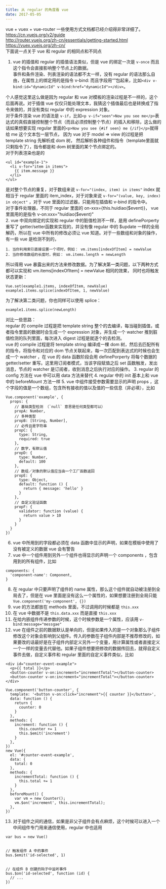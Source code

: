 ```yaml
---
title: 从 regular 的角度看 vue
date: 2017-05-05
---
```

vue + vuex + vue-router 一些使用方式文档都已经介绍得非常详细了。
https://cn.vuejs.org/v2/guide  
http://router.vuejs.org/zh-cn/essentials/getting-started.html  
https://vuex.vuejs.org/zh-cn/  
下面说一点关于 vue 和 regular 的相同点和不同点

<!-- more -->

1. vue 的插值和 regular 的插值语法类似，但是 vue 的绑定一次是 `v-once` 而且这个指令会直接影响整个节点上的数据。   
事件和条件渲染、列表渲染的语法都不太一样，没有 regular 的语法那么自由，在属性上的绑定用的是指令 v-bind: 而且字段用“”包起来，比如`<div v-bind:id="dynamicId" v-bind:href="dynamicId"></div>`。 
 
个人感觉这里这么做是因为 regular 和 vue 对模板的渲染过程是不一样的，这个后面再说。对于插值 vue 仅仅只能处理文本，我猜这个插值最后也是转换成了指令来做的，并没有类似 regular 中的 expression 对象。   
对于条件渲染 vue 的语法是 `v-if`，比如`<p v-if="seen">Now you see me</p>`表达式的真假直接控制整个节点（而且必须控制整个节点）的插入和移除，这么做的话如果想要实现 regular 里面的`<p>Now you see {#if seen} me {/if}</p>`就得给 me 这个文本包一层节点， 因为 vue 对于 model => view 的过程是把 template string 先解析成 dom 树， 然后解析各种组件和指令（template里面就只剩指令了），指令都是和 dom 树里面的某个节点绑定的。  
对于列表渲染也是的
```
<ul id="example-1">
  <li v-for="item in items">
    {{ item.message }}
  </li>
</ul>
``` 
是对整个节点的重复，对于数组来说 `v-for="(index, item) in items"` index 就相当于 regular 里面的 item_index，对于对象来说 `v-for="(value, key, index) in object"` 
，对于 vue 里面的过滤器，只能用在插值和 v-bind 的指令中。  
对于事件处理器，不同于 regular 里面的 on-xxx={this.huidiao($event)}， vue 里面用的是指令 v-on:xxx="huidiao($event)"  
2. vue 中双向绑定的实现和 regular 中的脏值检测不一样，是用 definePorperty 重写了 getter/setter函数来实现的，并没有像 regular 中的 $update 一样的全局解药，所以在 vue 中所有的修改必须让 vue 知道。对于一些数组和对象的操作，有一些 vue 是检测不到的，
```
1. 当你利用索引直接设置一个项时，例如： vm.items[indexOfItem] = newValue
2. 当你修改数组的长度时，例如： vm.items.length = newLength
```
所以得用 vue 暴露出来的方法来修改数据。为了解决第一类问题，以下两种方式都可以实现和 vm.items[indexOfItem] = newValue 相同的效果， 同时也将触发状态更新：
```
Vue.set(example1.items, indexOfItem, newValue)
example1.items.splice(indexOfItem, 1, newValue)
```
为了解决第二类问题，你也同样可以使用 splice：
```
example1.items.splice(newLength)
```
对比一些思路：  
regular 的 compile 过程是把 template string 整个的去编译，每当碰到插值，或者指令里面的数据时会生成一个 expression 对象，并生成一个 watcher 推到脏值检测的队列里面，每次进入 digest 过程是就逐个的去检测。  
vue 的 compile 过程是将 template string 编译成一棵 dom 树，然后去匹配所有的指令，将指令和对应的 dom 节点关联起来，每一次匹配到表达式的时候也会生成一个 watcher ，在 vue 的 data 函数阶段会用 definePorperty 将每个数据的 getter/setter 重写。这里用订阅者模式，当该字段赋值之后 set 函数触发，发出消息，节点的 watcher 是订阅者，收到消息之后执行对应的操作。
3. regular 的 config 方法在 vue 中可以用 data 方法来替代
4. regular 中的 init 基本上和 vue 中的 beforeMount 方法一样
5. vue 中组件接受参数需要显示的声明 props ，这个字段的值是一个数组，包含所有接收的值以及值的一些信息（非必填），比如
```
Vue.component('example', {
  props: {
    // 基础类型检测 （`null` 意思是任何类型都可以）
    propA: Number,
    // 多种类型
    propB: [String, Number],
    // 必传且是字符串
    propC: {
      type: String,
      required: true
    },
    // 数字，有默认值
    propD: {
      type: Number,
      default: 100
    },
    // 数组／对象的默认值应当由一个工厂函数返回
    propE: {
      type: Object,
      default: function () {
        return { message: 'hello' }
      }
    },
    // 自定义验证函数
    propF: {
      validator: function (value) {
        return value > 10
      }
    }
  }
})
```
6. vue 中所用到的字段都必须在 data 函数中显示的声明，如果在模板中使用了没有被定义的数据 vue 会有警告
7. vue 中一个组件用到另外一个组件也得显示的声明一个 components ，包含用到的所有组件，比如
```
components: {
  'component-name': Component,
}
```
8. 在 regular 中只要声明了组件的 name 属性，那么这个组件就自动被注册到全局去了，但是在 vue 里面是没有这么一个属性的，如果想要注册到全局只能`Vue.component('my-component', {})`
9. vue 的方法都放在 methods 里面，不过调用的时候都是 `this.xxx`
10. 在 vue 中数据不是 `this.data.xxx` 而是直接 `this.xxx`
11. 在给内嵌组件传递参数的时候，这个时候参数是一个属性，应该用 `v-bind:message="messgae"` 
12. vue 在组件之前的数据默认是单向的，但是如果传入的是一个对象那么子组件修改这个对象会影响到父组件。传入的参数在子组件内部是不推荐修改的，如果要改的话最好是在子组件内部定义另外一个变量，用计算属性或者直接定义一个一样的变量去代替他。如果子组件想要把修改的数据传回去，就得自定义事件去做，自定义事件和 regular 里面的自定义事件类似，比如
```
<div id="counter-event-example">
  <p>{{ total }}</p>
  <button-counter v-on:increment="incrementTotal"></button-counter>
  <button-counter v-on:increment="incrementTotal"></button-counter>
</div>

Vue.component('button-counter', {
  template: '<button v-on:click="increment">{{ counter }}</button>',
  data: function () {
    return {
      counter: 0
    }
  },
  methods: {
    increment: function () {
      this.counter += 1
      this.$emit('increment')
    }
  },
})
new Vue({
  el: '#counter-event-example',
  data: {
    total: 0
  },
  methods: {
    incrementTotal: function () {
      this.total += 1
    }
  },
  beforeMount() {
    var vm = new Counter();
    vm.$on('increment', this.incrementTotal);
  },
})
```
13. 对于组件之间的通信，如果是非父子组件会有点麻烦，这个时候可以进入一个中间组件专门用来通信使用，regular 中也适用
```
var bus = new Vue()


// 触发组件 A 中的事件
bus.$emit('id-selected', 1)


// 在组件 B 创建的钩子中监听事件
bus.$on('id-selected', function (id) {
  // ...
})
```